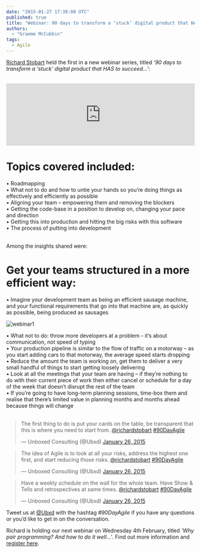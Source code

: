 ```yaml
---
date: "2015-01-27 17:38:00 UTC"
published: true
title: "Webinar: 90 days to transform a ‘stuck’ digital product that HAS to succeed..."
authors:
  - "Graeme McCubbin"
tags:
  - Agile
---
```


[Richard Stobart](/people#richard-stobart) held the first in a new webinar series, titled <i>‘90 days to transform a ‘stuck’ digital product that HAS to succeed...’</i>:<br/>
<br/>

<iframe width="100%" height="166" scrolling="no" frameborder="no" src="https://w.soundcloud.com/player/?url=https%3A//api.soundcloud.com/tracks/187985628&amp;color=ff5500&amp;auto_play=false&amp;hide_related=false&amp;show_comments=true&amp;show_user=true&amp;show_reposts=false"></iframe>
<br/>

<h1>Topics covered included:</h1>
• Roadmapping<br/>
• What not to do and how to untie your hands so you’re doing things as effectively and efficiently as possible<br/>
• Aligning your team – empowering them and removing the blockers<br/>
• Getting the code-base in a position to develop on, changing your pace and direction<br/>
• Getting this into production and hitting the big risks with this software<br/>
• The process of putting into development<br/>
<br/>

Among the insights shared were:<br/>

<h1>Get your teams structured in a more efficient way:</h1>
• Imagine your development team as being an efficient sausage machine, and your functional requirements that go into that machine are, as quickly as possible, being produced as sausages<br/>

![webinar1](http://i1291.photobucket.com/albums/b548/grammccram/Screen%20Shot%202015-01-27%20at%2011.44.18_zpsodhucwcd.png)<br/>

• What not to do: throw more developers at a problem - it’s about communication, not speed of typing<br/>
• Your production pipeline is similar to the flow of traffic on a motorway – as you start adding cars to that motorway, the average speed starts dropping<br/>
• Reduce the amount the team is working on, get them to deliver a very small handful of things to start getting loosely delivering<br/>
• Look at all the meetings that your team are having – if they’re nothing to do with their current piece of work then either cancel or schedule for a day of the week that doesn’t disrupt the rest of the team<br/>
• If you’re going to have long-term planning sessions, time-box them and realise that there’s limited value in planning months and months ahead because things will change<br/>
<br/>

<blockquote class="twitter-tweet" lang="en"><p>The first thing to do is put your cards on the table, be transparent that this is where you need to start from. <a href="https://twitter.com/richardstobart">@richardstobart</a> <a href="https://twitter.com/hashtag/90DayAgile?src=hash">#90DayAgile</a></p>&mdash; Unboxed Consulting (@Ubxd) <a href="https://twitter.com/Ubxd/status/559745027652747264">January 26, 2015</a></blockquote> <script async src="//platform.twitter.com/widgets.js" charset="utf-8"></script>

<blockquote class="twitter-tweet" lang="en"><p>The idea of Agile is to look at all your risks, address the highest one first, and start reducing those risks. <a href="https://twitter.com/richardstobart">@richardstobart</a> <a href="https://twitter.com/hashtag/90DayAgile?src=hash">#90DayAgile</a></p>&mdash; Unboxed Consulting (@Ubxd) <a href="https://twitter.com/Ubxd/status/559745317449781251">January 26, 2015</a></blockquote> <script async src="//platform.twitter.com/widgets.js" charset="utf-8"></script>

<blockquote class="twitter-tweet" lang="en"><p>Have a weekly schedule on the wall for the whole team. Have Show &amp; Tells and retrospectives at same times. <a href="https://twitter.com/richardstobart">@richardstobart</a> <a href="https://twitter.com/hashtag/90DayAgile?src=hash">#90DayAgile</a></p>&mdash; Unboxed Consulting (@Ubxd) <a href="https://twitter.com/Ubxd/status/559747639064162304">January 26, 2015</a></blockquote> <script async src="//platform.twitter.com/widgets.js" charset="utf-8"></script>

Tweet us at [@Ubxd](https://twitter.com/Ubxd) with the hashtag <i>#90DayAgile</i> if you have any questions or you’d like to get in on the conversation.<br/>

Richard is holding our next webinar on Wednesday 4th February, titled <i>'Why pair programming? And how to do it well…'</i>. Find out more information and [register here](/news/strongeragile-webinar-series-2015).
